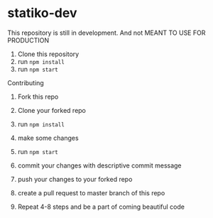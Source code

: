# statiko-dev


This repository is still in development. And not MEANT TO USE FOR PRODUCTION

1. Clone this repository
2. run ```npm install```
3. run ```npm start```


Contributing 

1. Fork this repo
2. Clone your forked repo
3. run ```npm install```
4. make some changes
5. run ```npm start```
6. commit your changes with descriptive commit message
7. push your changes to your forked repo
8. create a pull request to master branch of this repo

9.  Repeat 4-8 steps and be a part of coming beautiful code


